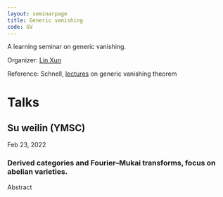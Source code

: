 ```yaml
---
layout: seminarpage
title: Generic vanishing
code: GV
---
```


A learning seminar on generic vanishing.

Organizer: [Lin Xun](http://linlinsai.github.io/)

Reference: Schnell, [lectures](http://www.math.stonybrook.edu/~cschnell/pdf/notes/generic-vanishing.pdf) on generic vanishing theorem

# Talks

## Su weilin (YMSC)

Feb 23, 2022

### Derived categories and Fourier–Mukai transforms, focus on abelian varieties.

Abstract
